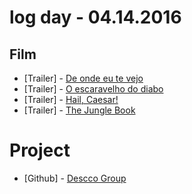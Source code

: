 # log day - 04.14.2016

## Film

- \[Trailer\] - [De onde eu te vejo](https://youtu.be/2claqa74qOk)
- \[Trailer\] - [O escaravelho do diabo](https://youtu.be/7Me8iaVrOxU)
- \[Trailer\] - [Hail, Caesar!](https://youtu.be/nGJq4U0ayTc)
- \[Trailer\] - [The Jungle Book](https://youtu.be/25I40SVoSmU)


# Project

- \[Github\] - [Descco Group](https://github.com/headquarters-solutions/descco.github.io)
